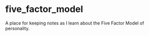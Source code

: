 # five_factor_model
A place for keeping notes as I learn about the Five Factor Model of personality.
